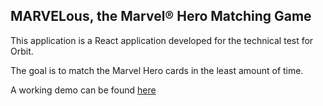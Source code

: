
## MARVELous, the Marvel® Hero Matching Game

This application is a React application developed for the technical test for Orbit.

The goal is to match the Marvel Hero cards in the least amount of time.


A working demo can be found [here](https://marvelous.surge.sh)